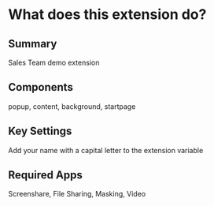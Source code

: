 # What does this extension do?

## Summary 
Sales Team demo extension

## Components 
popup, content, background, startpage

## Key Settings
Add your name with a capital letter to the extension variable

## Required Apps
Screenshare, File Sharing, Masking, Video